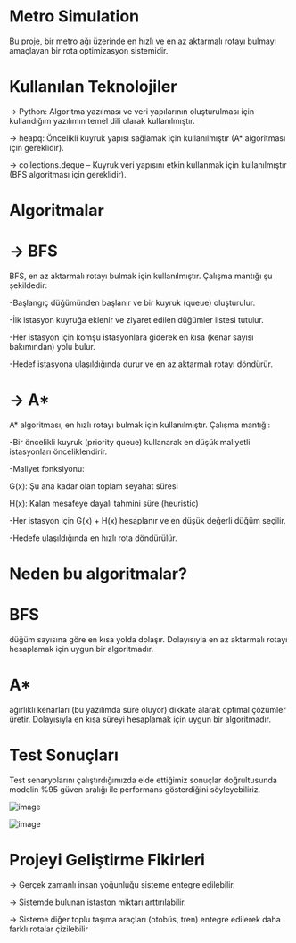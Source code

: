 # Metro Simulation
Bu proje, bir metro ağı üzerinde en hızlı ve en az aktarmalı rotayı bulmayı amaçlayan bir rota optimizasyon sistemidir.

# Kullanılan Teknolojiler
-> Python: Algoritma yazılması ve veri yapılarının oluşturulması için kullandığım yazılımın temel dili olarak kullanılmıştır.

-> heapq: Öncelikli kuyruk yapısı sağlamak için kullanılmıştır (A* algoritması için gereklidir).

-> collections.deque – Kuyruk veri yapısını etkin kullanmak için kullanılmıştır (BFS algoritması için gereklidir).

# Algoritmalar

# -> BFS

BFS, en az aktarmalı rotayı bulmak için kullanılmıştır. Çalışma mantığı şu şekildedir:

-Başlangıç düğümünden başlanır ve bir kuyruk (queue) oluşturulur.

-İlk istasyon kuyruğa eklenir ve ziyaret edilen düğümler listesi tutulur.

-Her istasyon için komşu istasyonlara giderek en kısa (kenar sayısı bakımından) yolu bulur.

-Hedef istasyona ulaşıldığında durur ve en az aktarmalı rotayı döndürür.

# -> A*

A* algoritması, en hızlı rotayı bulmak için kullanılmıştır. Çalışma mantığı:

-Bir öncelikli kuyruk (priority queue) kullanarak en düşük maliyetli istasyonları önceliklendirir.

-Maliyet fonksiyonu:

  G(x): Şu ana kadar olan toplam seyahat süresi

  H(x): Kalan mesafeye dayalı tahmini süre (heuristic)

-Her istasyon için G(x) + H(x) hesaplanır ve en düşük değerli düğüm seçilir.

-Hedefe ulaşıldığında en hızlı rota döndürülür.

# Neden bu algoritmalar?

# BFS
düğüm sayısına göre en kısa yolda dolaşır. Dolayısıyla en az aktarmalı rotayı hesaplamak için uygun bir algoritmadır.

# A*
ağırlıklı kenarları (bu yazılımda süre oluyor) dikkate alarak optimal çözümler üretir. Dolayısıyla en kısa süreyi hesaplamak için uygun bir algoritmadır.


# Test Sonuçları

Test senaryolarını çalıştırdığımızda elde ettiğimiz sonuçlar doğrultusunda modelin %95 güven aralığı ile performans gösterdiğini söyleyebiliriz.

![image](https://github.com/user-attachments/assets/77eae627-f38f-473c-9800-fb80d6331516)

![image](https://github.com/user-attachments/assets/22041f49-005a-4e7f-8ce7-dc282063a6ec)



# Projeyi Geliştirme Fikirleri

-> Gerçek zamanlı insan yoğunluğu sisteme entegre edilebilir.

-> Sistemde bulunan istaston miktarı arttırılabilir.

-> Sisteme diğer toplu taşıma araçları (otobüs, tren) entegre edilerek daha farklı rotalar çizilebilir





